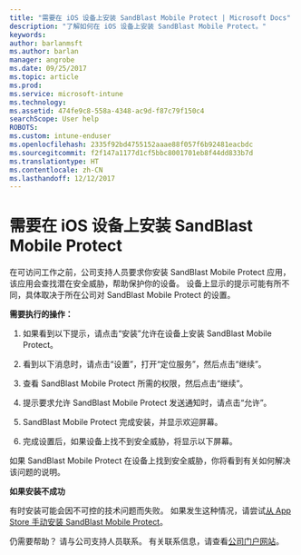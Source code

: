 ```yaml
---
title: "需要在 iOS 设备上安装 SandBlast Mobile Protect | Microsoft Docs"
description: "了解如何在 iOS 设备上安装 SandBlast Mobile Protect。"
keywords: 
author: barlanmsft
ms.author: barlan
manager: angrobe
ms.date: 09/25/2017
ms.topic: article
ms.prod: 
ms.service: microsoft-intune
ms.technology: 
ms.assetid: 474fe9c8-558a-4348-ac9d-f87c79f150c4
searchScope: User help
ROBOTS: 
ms.custom: intune-enduser
ms.openlocfilehash: 2335f92bd4755152aaae88f057f6b92481eacbdc
ms.sourcegitcommit: f2f147a1177d1cf5bbc8001701eb8f44dd833b7d
ms.translationtype: HT
ms.contentlocale: zh-CN
ms.lasthandoff: 12/12/2017
---
```

# <a name="you-need-to-install-sandblast-mobile-protect-on-your-ios-device"></a>需要在 iOS 设备上安装 SandBlast Mobile Protect

在可访问工作之前，公司支持人员要求你安装 SandBlast Mobile Protect 应用，该应用会查找潜在安全威胁，帮助保护你的设备。 设备上显示的提示可能有所不同，具体取决于所在公司对 SandBlast Mobile Protect 的设置。

**需要执行的操作：**

1.  如果看到以下提示，请点击“安装”允许在设备上安装 SandBlast Mobile Protect。

2. 看到以下消息时，请点击“设置”，打开“定位服务”，然后点击“继续”。

3. 查看 SandBlast Mobile Protect 所需的权限，然后点击“继续”。

4. 提示要求允许 SandBlast Mobile Protect 发送通知时，请点击“允许”。

5. SandBlast Mobile Protect 完成安装，并显示欢迎屏幕。

6. 完成设置后，如果设备上找不到安全威胁，将显示以下屏幕。

如果 SandBlast Mobile Protect 在设备上找到安全威胁，你将看到有关如何解决该问题的说明。

**如果安装不成功**

有时安装可能会因不可控的技术问题而失败。 如果发生这种情况，请尝试[从 App Store 手动安装 SandBlast Mobile Protect](https://itunes.apple.com/app/sandblast-mobile-protect/id1006390797)。

仍需要帮助？ 请与公司支持人员联系。 有关联系信息，请查看[公司门户网站](https://portal.manage.microsoft.com#HelpDeskDialog)。
